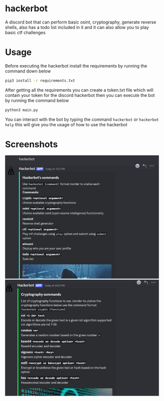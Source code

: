 # hackerbot
A discord bot that can perform basic osint, cryptography, generate reverse shells, also has a todo list included in it and it can also allow you to play basic ctf challenges
# Usage
Before executing the hackerbot install the requirements by running the command down below
```bash
pip3 install -r requirements.txt
```
After getting all the requirements you can create a token.txt file which will contain your token for the discord hackerbot then you can execute the bot by running the command below
```bash
python3 main.py
```
You can interact with the bot by typing the command `hackerbot` or `hackerbot help` this will give you the usage of how to use the hackerbot
# Screenshots
![hackerbot help](Screenshots/Screenshot%202024-09-24%20160234.png)
![hackerbot crypto](./Screenshots/Screenshot%202024-09-24%20160708.png)
